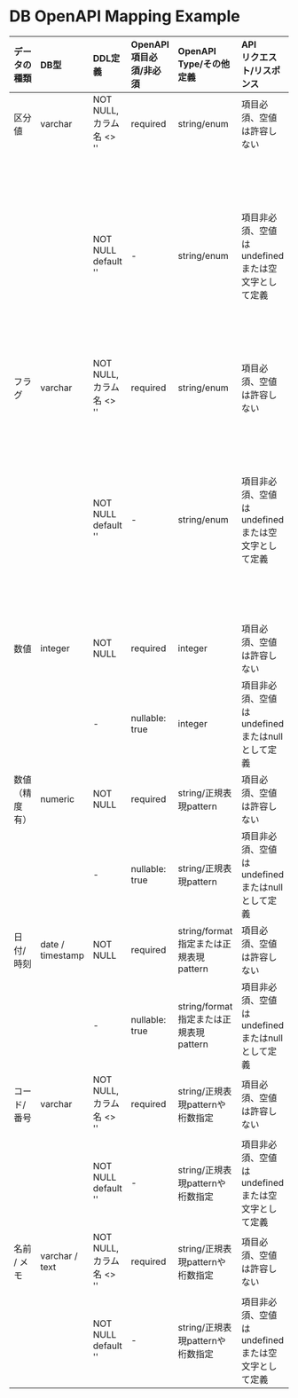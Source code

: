 # DB OpenAPI Mapping Example

|データの種類|DB型|DDL定義|OpenAPI<br>項目必須/非必須|OpenAPI<br>Type/その他定義|API<br>リクエスト/リスポンス|備考|
|:----|:----|:----|:----|:----|:----|:----|
|区分値|varchar|NOT NULL, カラム名 <> ''|required|string/enum|項目必須、空値は許容しない| |
| | |NOT NULL default ''|-|string/enum|項目非必須、空値はundefinedまたは空文字として定義|空値を空文字で定義する場合、enumに空文字を含む必要がある。|
|フラグ|varchar|NOT NULL, カラム名 <> ''|required|string/enum|項目必須、空値は許容しない| |
| | |NOT NULL default ''|-|string/enum|項目非必須、空値はundefinedまたは空文字として定義|空値を空文字で定義する場合、enumに空文字を含む必要がある。|
|数値|integer|NOT NULL|required|integer|項目必須、空値は許容しない| |
| | |-|nullable: true|integer|項目非必須、空値はundefinedまたはnullとして定義| |
|数値（精度有）|numeric|NOT NULL|required|string/正規表現pattern|項目必須、空値は許容しない| |
| | |-|nullable: true|string/正規表現pattern|項目非必須、空値はundefinedまたはnullとして定義| |
|日付/時刻|date / timestamp|NOT NULL|required|string/format指定または正規表現pattern|項目必須、空値は許容しない| |
| | |-|nullable: true|string/format指定または正規表現pattern|項目非必須、空値はundefinedまたはnullとして定義| |
|コード/番号|varchar|NOT NULL, カラム名 <> ''|required|string/正規表現patternや桁数指定|項目必須、空値は許容しない| |
| | |NOT NULL default ''|-|string/正規表現patternや桁数指定|項目非必須、空値はundefinedまたは空文字として定義| |
|名前 / メモ|varchar / text|NOT NULL, カラム名 <> ''|required|string/正規表現patternや桁数指定|項目必須、空値は許容しない| |
| | |NOT NULL default ''|-|string/正規表現patternや桁数指定|項目非必須、空値はundefinedまたは空文字として定義| |
